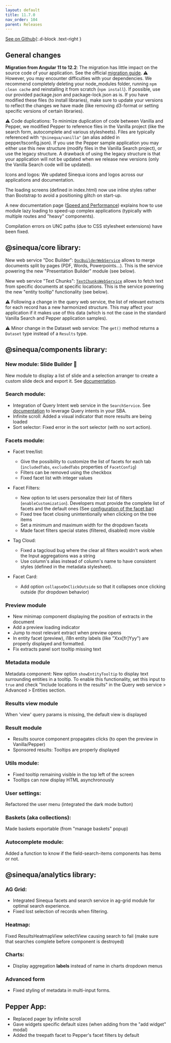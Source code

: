 ```yaml
---
layout: default
title: 11.7.0
nav_order: 104
parent: Releases
---
```


[See on Github](https://github.com/sinequa/sba-angular/releases/tag/11.7.0){:.d-block .text-right }

## General changes

**Migration from Angular 11 to 12.2**: The migration has little impact on the source code of your application. See the official [migration guide](https://update.angular.io/?l=3&v=11.0-12.0).
⚠️ However, you may encounter difficulties with your dependencies. We recommend completely deleting your node_modules folder, running `npm clean cache` and reinstalling it from scratch (`npm install`). If possible, use our provided package.json and package-lock.json as is. If you have modified these files (to install libraries), make sure to update your versions to reflect the changes we have made (like removing d3-format or setting specific versions of certain libraries).

⚠️ Code duplications: To minimize duplication of code between Vanilla and Pepper, we modified Pepper to reference files in the Vanilla project (like the search form, autocomplete and various stylesheets). Files are typically referenced with `"@sinequa/vanilla"` (an alias added in pepper/tsconfig.json). If you use the Pepper sample application you may either use this new structure (modify files in the Vanilla Search project), or use the legacy structure. A drawback of using the legacy structure is that your application will not be updated when we release new versions (only the Vanilla Search code will be updated).

Icons and logos: We updated Sinequa icons and logos across our applications and documentation.

The loading screens (defined in index.html) now use inline styles rather than Bootstrap to avoid a positioning glitch on start-up.

A new documentation page ([Speed and Performance](https://sinequa.github.io/sba-angular/tipstricks/speed-performance.html)) explains how to use module lazy loading to speed-up complex applications (typically with multiple routes and "heavy" components).

Compilation errors on UNC paths (due to CSS stylesheet extensions) have been fixed.


## @sinequa/core library:

New web service "Doc Builder": [`DocBuilderWebService`](https://sinequa.github.io/sba-angular/core/injectables/DocBuilderWebService.html) allows to merge documents split by pages (PDF, Words, Powerpoints...). This is the service powering the new "Presentation Builder" module (see below).

New web service "Text Chunks": [`TextChunksWebService`](https://sinequa.github.io/sba-angular/core/injectables/TextChunksWebService.html) allows to fetch text from specific documents at specific locations. This is the service powering the new "entity tooltip" functionality (see below).

⚠️ Following a change in the query web service, the list of relevant extracts for each record has a new harmonized structure. This may affect your application if it makes use of this data (which is not the case in the standard Vanilla Search and Pepper application samples).

⚠️ Minor change in the Dataset web service: The `get()` method returns a `Dataset` type instead of a `Results` type.


## @sinequa/components library:

### New module: Slide Builder 🎉

New module to display a list of slide and a selection arranger to create a custom slide deck and export it. See [documentation](https://sinequa.github.io/sba-angular/modules/components/slide-builder.html).

### Search module:

- Integration of Query Intent web service in the `SearchService`. See [documentation](https://sinequa.github.io/sba-angular/tipstricks/query-intent.html) to leverage Query intents in your SBA.
- Infinite scroll: Added a visual indicator that more results are being loaded
- Sort selector: Fixed error in the sort selector (with no sort action).

### Facets module:

- Facet tree/list:

   - Give the possibility to customize the list of facets for each tab (`includedTabs`, `excludedTabs` properties of `FacetConfig`)
   - Filters can be removed using the checkbox
   - Fixed facet list with integer values

- Facet Filters:

   - New option to let users personalize their list of filters (`enableCustomization`). Developers must provide the complete list of facets and the default ones (See [configuration of the facet bar](https://sinequa.github.io/sba-angular/modules/components/facet.html#facet-bar))
   - Fixed tree facet closing unintentionally when clicking on the tree items
   - Set a minimum and maximum width for the dropdown facets
   - Made facet filters special states (filtered, disabled) more visible

- Tag Cloud:

   - Fixed a tagcloud bug where the clear all filters wouldn't work when the Input aggregations was a string
   - Use column's alias instead of column's name to have consistent styles (defined in the metadata stylesheet).

- Facet Card:

   - Add option `collapseOnClickOutside` so that it collapses once clicking outside (for dropdown behavior)

### Preview module

- New minimap component displaying the position of extracts in the document
- Add a preview loading indicator
- Jump to most relevant extract when preview opens
- In entity facet (preview), i18n entity labels (like "Xxx[fr]Yyy") are properly displayed and formatted.
- Fix extracts panel sort tooltip missing text

### Metadata module

Metadata component: New option `showEntityTooltip` to display text surrounding entities in a tooltip. To enable this functionality, set this input to `true` and check "Include locations in the results" in the Query web service > Advanced > Entities section.

### Results view module

When 'view' query params is missing, the default view is displayed

### Result module

- Results source component propagates clicks (to open the preview in Vanilla/Pepper)
- Sponsored results: Tooltips are properly displayed

### Utils module:

- Fixed tooltip remaining visible in the top left of the screen
- Tooltips can now display HTML asynchronously

### User settings:

Refactored the user menu (integrated the dark mode button)

### Baskets (aka collections):

Made baskets exportable (from "manage baskets" popup)

### Autocomplete module:

Added a function to know if the field-search-items components has items or not.



## @sinequa/analytics library:

### AG Grid:

- Integrated Sinequa facets and search service in ag-grid module for optimal search experience.
- Fixed lost selection of records when filtering.

### Heatmap:

Fixed ResultsHeatmapView selectView causing search to fail (make sure that searches complete before component is destroyed)

### Charts:

- Display aggregation **labels** instead of name in charts dropdown menus

### Advanced form

- Fixed styling of metadata in multi-input forms.


## Pepper App:

- Replaced pager by infinite scroll
- Gave widgets specific default sizes (when adding from the "add widget" modal)
- Added the treepath facet to Pepper's facet filters by default
